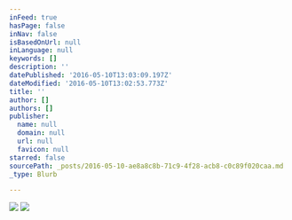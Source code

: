 ```yaml
---
inFeed: true
hasPage: false
inNav: false
isBasedOnUrl: null
inLanguage: null
keywords: []
description: ''
datePublished: '2016-05-10T13:03:09.197Z'
dateModified: '2016-05-10T13:02:53.773Z'
title: ''
author: []
authors: []
publisher:
  name: null
  domain: null
  url: null
  favicon: null
starred: false
sourcePath: _posts/2016-05-10-ae8a8c8b-71c9-4f28-acb8-c0c89f020caa.md
_type: Blurb

---
```

![](https://imgflo.herokuapp.com/graph/vahj1ThiexotieMo/7ea99ba0b9233d6a6d6c64ed73f80354/passthrough.jpg?height=549&input=https%3A%2F%2Fs3-us-west-2.amazonaws.com%2Fthe-grid-img%2Fp%2F25e1a97401566a89255045ba966f057e641bc2e8.jpg&width=750)
![](https://the-grid-user-content.s3-us-west-2.amazonaws.com/ce73e4d2-7745-43eb-85e6-ae67d28e1a14.jpg)